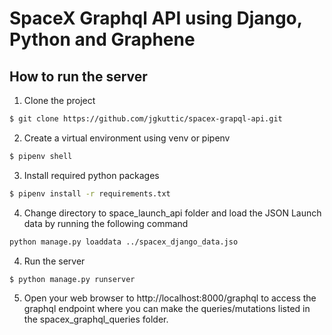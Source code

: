 #  SpaceX Graphql API using Django, Python and Graphene

## How to run the server

1. Clone the project
```bash
$ git clone https://github.com/jgkuttic/spacex-grapql-api.git
```

2. Create a virtual environment using venv or pipenv
```bash
$ pipenv shell
```

3. Install required python packages
```bash
$ pipenv install -r requirements.txt
```
4. Change directory to space_launch_api folder and load the JSON Launch data by running the following command
```bash
python manage.py loaddata ../spacex_django_data.jso
```

4. Run the server
```bash
$ python manage.py runserver
```

5. Open your web browser to http://localhost:8000/graphql to access the graphql endpoint where you can make the queries/mutations listed in the spacex_graphql_queries folder.